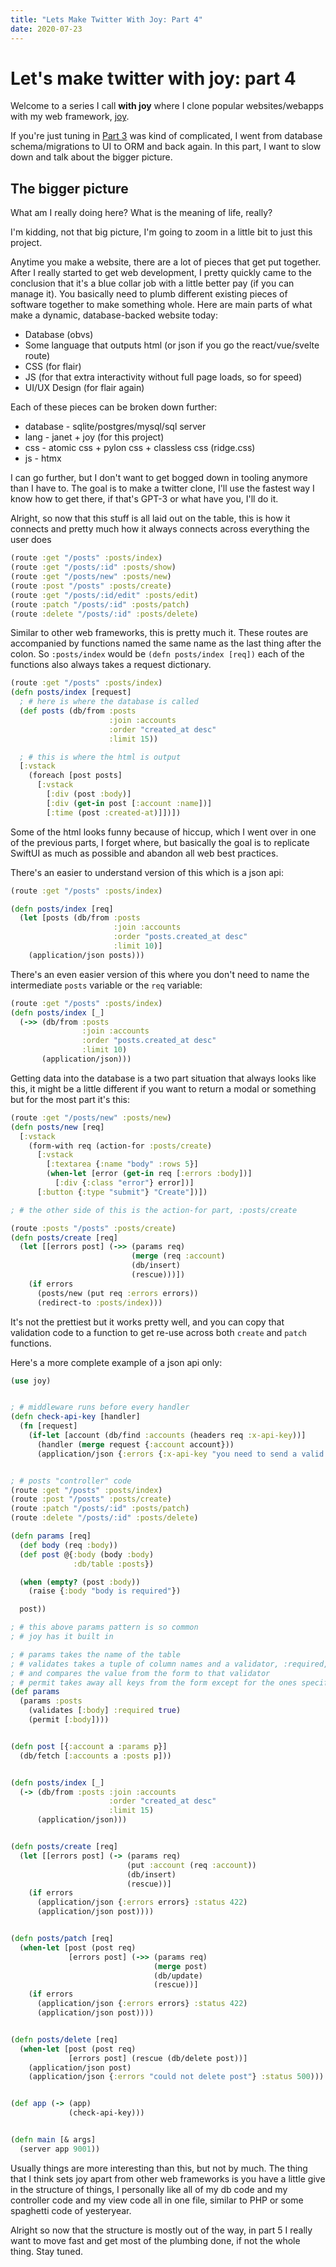 ```yaml
---
title: "Lets Make Twitter With Joy: Part 4"
date: 2020-07-23
---
```


# Let's make twitter with joy: part 4

Welcome to a series I call __with joy__ where I clone popular websites/webapps with my web framework, [joy](https://github.com/joy-framework/joy).

If you're just tuning in [Part 3](/posts/lets-make-twitter-with-joy-part-3/)
was kind of complicated, I went from database schema/migrations to UI to ORM and back again. In this part, I want to slow down and talk about the bigger picture.

## The bigger picture

What am I really doing here? What is the meaning of life, really?

I'm kidding, not that big picture, I'm going to zoom in a little bit to just this project.

Anytime you make a website, there are a lot of pieces that get put together. After I really started to get web development, I pretty quickly came to the conclusion that it's a blue collar job with a little better pay (if you can manage it). You basically need to plumb different existing pieces of software together to make something whole. Here are main parts of what make a dynamic, database-backed website today:

- Database (obvs)
- Some language that outputs html (or json if you go the react/vue/svelte route)
- CSS (for flair)
- JS (for that extra interactivity without full page loads, so for speed)
- UI/UX Design (for flair again)

Each of these pieces can be broken down further:

- database - sqlite/postgres/mysql/sql server
- lang - janet + joy (for this project)
- css - atomic css + pylon css + classless css (ridge.css)
- js - htmx

I can go further, but I don't want to get bogged down in tooling anymore than I have to. The goal is to make a twitter clone, I'll use the fastest way I know how to get there, if that's GPT-3 or what have you, I'll do it.

Alright, so now that this stuff is all laid out on the table, this is how it connects and pretty much how it always connects across everything the user does

```clojure
(route :get "/posts" :posts/index)
(route :get "/posts/:id" :posts/show)
(route :get "/posts/new" :posts/new)
(route :post "/posts" :posts/create)
(route :get "/posts/:id/edit" :posts/edit)
(route :patch "/posts/:id" :posts/patch)
(route :delete "/posts/:id" :posts/delete)
```

Similar to other web frameworks, this is pretty much it. These routes are accompanied by functions named the same name as the last thing after the colon. So `:posts/index` would be `(defn posts/index [req])` each of the functions also always takes a request dictionary.

```clojure
(route :get "/posts" :posts/index)
(defn posts/index [request]
  ; # here is where the database is called
  (def posts (db/from :posts
                      :join :accounts
                      :order "created_at desc"
                      :limit 15))

  ; # this is where the html is output
  [:vstack
    (foreach [post posts]
      [:vstack
        [:div (post :body)]
        [:div (get-in post [:account :name])]
        [:time (post :created-at)]])])
```

Some of the html looks funny because of hiccup, which I went over in one of the previous parts, I forget where, but basically the goal is to replicate SwiftUI as much as possible and abandon all web best practices.

There's an easier to understand version of this which is a json api:

```clojure
(route :get "/posts" :posts/index)

(defn posts/index [req]
  (let [posts (db/from :posts
                       :join :accounts
                       :order "posts.created_at desc"
                       :limit 10)]
    (application/json posts)))
```

There's an even easier version of this where you don't need to name the intermediate `posts` variable or the `req` variable:

```clojure
(route :get "/posts" :posts/index)
(defn posts/index [_]
  (->> (db/from :posts
                :join :accounts
                :order "posts.created_at desc"
                :limit 10)
       (application/json)))
```

Getting data into the database is a two part situation that always looks like this, it might be a little different if you want to return a modal or something but for the most part it's this:

```clojure
(route :get "/posts/new" :posts/new)
(defn posts/new [req]
  [:vstack
    (form-with req (action-for :posts/create)
      [:vstack
        [:textarea {:name "body" :rows 5}]
        (when-let [error (get-in req [:errors :body])]
          [:div {:class "error"} error])]
      [:button {:type "submit"} "Create"])])

; # the other side of this is the action-for part, :posts/create

(route :posts "/posts" :posts/create)
(defn posts/create [req]
  (let [[errors post] (->> (params req)
                           (merge (req :account)
                           (db/insert)
                           (rescue)))])
    (if errors
      (posts/new (put req :errors errors))
      (redirect-to :posts/index)))
```

It's not the prettiest but it works pretty well, and you can copy that validation code to a function to get re-use across both `create` and `patch` functions.

Here's a more complete example of a json api only:

```clojure
(use joy)


; # middleware runs before every handler
(defn check-api-key [handler]
  (fn [request]
    (if-let [account (db/find :accounts (headers req :x-api-key))]
      (handler (merge request {:account account}))
      (application/json {:errors {:x-api-key "you need to send a valid x-api-key header"}}))))


; # posts "controller" code
(route :get "/posts" :posts/index)
(route :post "/posts" :posts/create)
(route :patch "/posts/:id" :posts/patch)
(route :delete "/posts/:id" :posts/delete)

(defn params [req]
  (def body (req :body))
  (def post @{:body (body :body)
              :db/table :posts})

  (when (empty? (post :body))
    (raise {:body "body is required"})

  post))

; # this above params pattern is so common
; # joy has it built in

; # params takes the name of the table
; # validates takes a tuple of column names and a validator, :required, :email, :min-length, :max-length, :uri, :matches
; # and compares the value from the form to that validator
; # permit takes away all keys from the form except for the ones specified in the tuple, this is optional
(def params
  (params :posts
    (validates [:body] :required true)
    (permit [:body])))


(defn post [{:account a :params p}]
  (db/fetch [:accounts a :posts p]))


(defn posts/index [_]
  (-> (db/from :posts :join :accounts
                      :order "created_at desc"
                      :limit 15)
      (application/json)))


(defn posts/create [req]
  (let [[errors post] (-> (params req)
                          (put :account (req :account))
                          (db/insert)
                          (rescue))]
    (if errors
      (application/json {:errors errors} :status 422)
      (application/json post))))


(defn posts/patch [req]
  (when-let [post (post req)
             [errors post] (->> (params req)
                                (merge post)
                                (db/update)
                                (rescue))]
    (if errors
      (application/json {:errors errors} :status 422)
      (application/json post))))


(defn posts/delete [req]
  (when-let [post (post req)
             [errors post] (rescue (db/delete post))]
    (application/json post)
    (application/json {:errors "could not delete post"} :status 500)))


(def app (-> (app)
             (check-api-key)))


(defn main [& args]
  (server app 9001))
```

Usually things are more interesting than this, but not by much. The thing that I think sets joy apart from other web frameworks is you have a little give in the structure of things, I personally like all of my db code and my controller code and my view code all in one file, similar to PHP or some spaghetti code of yesteryear.

Alright so now that the structure is mostly out of the way, in part 5 I really want to move fast and get most of the plumbing done, if not the whole thing. Stay tuned.
